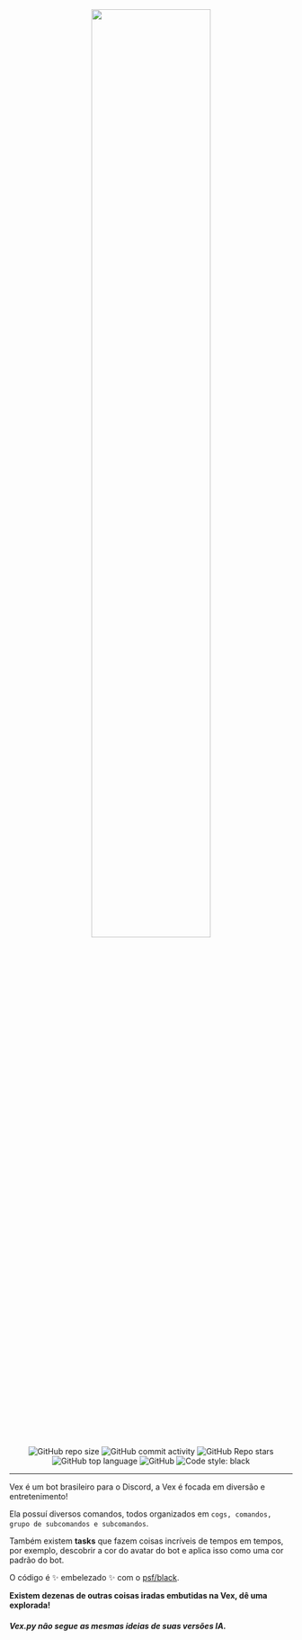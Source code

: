 <div align="center">
  <img src="https://user-images.githubusercontent.com/88998991/201827239-37187529-d010-4dd5-a7ea-cecf26f478d1.png" width=65%>
</div>

<br>

<div align="center">
  <img alt="GitHub repo size" src="https://img.shields.io/github/repo-size/BotVex/Vex.py?style=for-the-badge">
  <img alt="GitHub commit activity" src="https://img.shields.io/github/commit-activity/w/BotVex/Vex.py?style=for-the-badge">
  <img alt="GitHub Repo stars" src="https://img.shields.io/github/stars/BotVex/Vex.py?style=for-the-badge">
  <img alt="GitHub top language" src="https://img.shields.io/github/languages/top/BotVex/Vex.py?style=for-the-badge">
  <img alt="GitHub" src="https://img.shields.io/github/license/BotVex/Vex.py?style=for-the-badge">
  <img alt="Code style: black" src="https://img.shields.io/badge/code%20style-black-000000.svg?style=for-the-badge">
</div>

<hr>

Vex é um bot brasileiro para o Discord, a Vex é focada em diversão e entretenimento!

Ela possuí diversos comandos, todos organizados em `cogs, comandos, grupo de subcomandos e subcomandos`.

Também existem **tasks** que fazem coisas incríveis de tempos em tempos, por exemplo, descobrir a cor do avatar do bot e aplica isso como uma cor padrão do bot.

O código é ✨ embelezado ✨ com o <a href="https://github.com/psf/black">psf/black</a>.

**Existem dezenas de outras coisas iradas embutidas na Vex, dê uma explorada!**

###### **Vex.py não segue as mesmas ideias de suas versões IA.**
